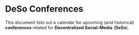 # DeSo Conferences

This document lists out a calendar for upcoming (and historical) **conferences** related for **Decentralized Social-Media** (**DeSo**).

